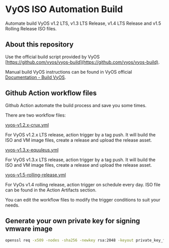 # VyOS ISO Automation Build

Automate build VyOS v1.2 LTS, v1.3 LTS Release, v1.4 LTS Release and v1.5 Rolling Release ISO files.

## About this repository

Use the official build script provided by VyOS [https://github.com/vyos/vyos-build](https://github.com/vyos/vyos-build).

Manual build VyOS instructions can be found in VyOS official [Documentation - Build VyOS](https://docs.vyos.io/en/latest/contributing/build-vyos.html).

## Github Action workflow files

Github Action automate the build process and save you some times.

There are two workflow files:

[vyos-v1.2.x-crux.yml](.github/workflows/vyos-v1.2.x-crux.yml)

For VyOS v1.2.x LTS release, action trigger by a tag push. It will build the ISO and VM image files, create a release and upload the release asset.

[vyos-v1.3.x-equuleus.yml](.github/workflows/vyos-v1.3.x-equuleus.yml)

For VyOS v1.3.x LTS release, action trigger by a tag push. It will build the ISO and VM image files, create a release and upload the release asset.

[vyos-v1.5-rolling-release.yml](.github/workflows/vyos-v1.5-rolling-release.yml)

For VyOs v1.4 rolling release, action trigger on schedule every day. ISO file can be found in the Action Artifacts section.

You can edit the workflow files to modify the trigger conditions to suit your needs.

## Generate your own private key for signing vmware image

```bash
openssl req -x509 -nodes -sha256 -newkey rsa:2048 -keyout private_key_for_signing_vmware_image.pem -out private_key_for_signing_vmware_image.pem
```
